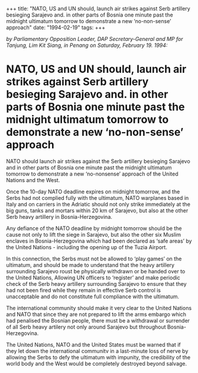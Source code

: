 +++ 
title: "NATO, US and UN should, launch air strikes against Serb artillery besieging Sarajevo and. in other parts of Bosnia one minute past the midnight ultimatum tomorrow to demonstrate a new ‘no-non-sense’ approach"
date: "1994-02-19"
tags:
+++

_by Parliamentary Opposition Leader, DAP Secretary-General and MP for Tanjung, Lim Kit Siang, in Penang on Saturday, February 19. 1994:_

# NATO, US and UN should, launch air strikes against Serb artillery besieging Sarajevo and. in other parts of Bosnia one minute past the midnight ultimatum tomorrow to demonstrate a new ‘no-non-sense’ approach

NATO should launch air strikes against the Serb artillery besieging Sarajevo and in other parts of Bosnia one minute past the midnight ultimatum tomorrow to demonstrate a new ‘no-nonsense’ approach of the United Nations and the West.</u>

Once the 10-day NATO deadline expires on midnight tomorrow, and the Serbs had not complied fully with the ultimatum, NATO warplanes based in Italy and on carriers in the Adriatic should not only strike immediately at the big guns, tanks and mortars within 20 km of Sarajevo, but also at the other Serb heavy artillery in Bosnia-Herzegovina.

Any defiance of the NATO deadline by midnight tomorrow should be the cause not only to lift the siege in Sarajevo, but also the other six Muslim enclaves in Bosnia-Herzegovina which had been declared as ‘safe areas’ by the United Nations - including the opening up of the Tuzia Airport.

In this connection, the Serbs must not be allowed to ‘play games’ on the ultimatum, and should be made to understand that the heavy artillery surrounding Sarajevo roust be physically withdrawn or be handed over to the United Nations, Allowing UN officers to ‘register’ and make periodic check of the Serb heavy artillery surrounding Sarajevo to ensure that they had not been fired while they remain in effective Serb control is unacceptable and do not constitute full compliance with the ultimatum.

The international community should make it very clear to the United Nations and NATO that since they are not prepared to lift the arms embargo which had penalised the Bosnian people, there must be a withdrawal or surrender of all Serb heavy artilery not only around Sarajevo but throughout Bosnia-Herzegovina.

The United Nations, NATO and the United States must be warned that if they let down the international communitv in a last-minute loss of nerve by allowing the Serbs to defy the ultimatum with impunity, the credibility of the world body and the West would be completely destroyed beyond salvage.
 
